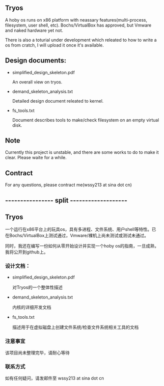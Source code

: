 ## Tryos
A hoby os runs on x86 platform with neassary features(multi-process, filesystem, user shell, etc). Bochs/VirtualBox has approved, but Vmware and naked hardware yet not.

There is also a toturial under development which releated to how to write a os from cratch, I will upload it once it's available.

## Design documents:

  - simplified_design_skeleton.pdf
  
    An overall view on tryos.
  
  - demand_skeleton_analysis.txt
  
    Detailed design document releated to kernel.
    
  - fs_tools.txt
  
    Document describes tools to make/check filesystem on an empty virtual disk.

## Note
Currently this project is unstable, and there are some works to do to make it clear. Please waite for a while.

## Contract
For any questions, please contract me(wssy213 at sina dot cn)

## ---------------- split -------------------

## Tryos
一个运行在x86平台上的玩具os，具有多进程、文件系统、用户shell等特性。已在Bochs/VirtualBox上测试通过，Vmware/裸机上尚未测试或测试未通过。

同时，我还在编写一份如何从零开始设计并实现一个hoby os的指南，一旦成熟，我将公开到github上。

### 设计文档：
  
  - simplified_design_skeleton.pdf
    
    对Tryos的一个整体性描述
    
  - demand_skeleton_analysis.txt
    
    内核的详细开发文档
    
  - fs_tools.txt
    
    描述用于在虚拟磁盘上创建文件系统/检查文件系统相关工具的文档

### 注意事宜
该项目尚未整理完毕，请耐心等待

### 联系方式
如有任何疑问，请发邮件至 wssy213 at sina dot cn
